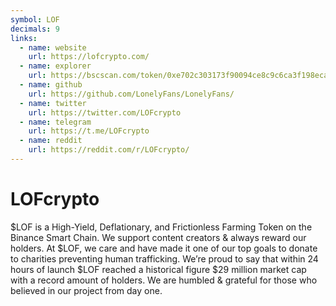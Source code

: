 ```yaml
---
symbol: LOF
decimals: 9
links:
  - name: website
    url: https://lofcrypto.com/
  - name: explorer
    url: https://bscscan.com/token/0xe702c303173f90094ce8c9c6ca3f198eca0e027c
  - name: github
    url: https://github.com/LonelyFans/LonelyFans/
  - name: twitter
    url: https://twitter.com/LOFcrypto
  - name: telegram
    url: https://t.me/LOFcrypto
  - name: reddit
    url: https://reddit.com/r/LOFcrypto/
---
```


# LOFcrypto

$LOF is a High-Yield, Deflationary, and Frictionless Farming Token on the Binance Smart Chain. We support content creators & always reward our holders. At $LOF, we care and have made it one of our top goals to donate to charities preventing human trafficking. We’re proud to say that within 24 hours of launch $LOF reached a historical figure $29 million market cap with a record amount of holders. We are humbled & grateful for those who believed in our project from day one.
